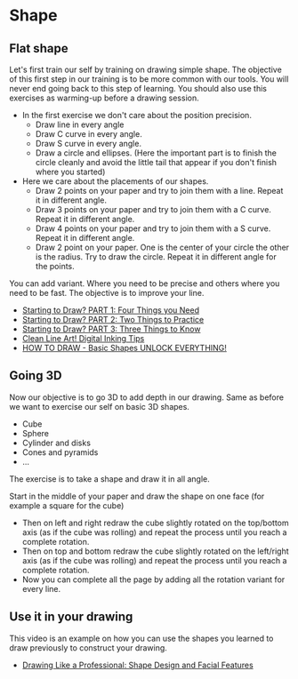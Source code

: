 # Shape

## Flat shape

Let's first train our self by training on drawing simple shape.
The objective of this first step in our training is to be more common with our tools.
You will never end going back to this step of learning. You should also use this exercises as warming-up before a drawing session.

 - In the first exercise we don't care about the position precision.
   - Draw line in every angle
   - Draw C curve in every angle.
   - Draw S curve in every angle.
   - Draw a circle and ellipses. (Here the important part is to finish the circle cleanly and avoid the little tail that appear if you don't finish where you started)
 - Here we care about the placements of our shapes.
   - Draw 2 points on your paper and try to join them with a line. Repeat it in different angle.
   - Draw 3 points on your paper and try to join them with a C curve. Repeat it in different angle.
   - Draw 4 points on your paper and try to join them with a S curve. Repeat it in different angle.
   - Draw 2 point on your paper. One is the center of your circle the other is the radius. Try to draw the circle. Repeat it in different angle for the points.

You can add variant. Where you need to be precise and others where you need to be fast.
The objective is to improve your line.

 - [Starting to Draw? PART 1: Four Things you Need](https://www.youtube.com/watch?v=Nc6eOCPod-k)
 - [Starting to Draw? PART 2: Two Things to Practice](https://www.youtube.com/watch?v=YkEYB0oQyrA)
 - [Starting to Draw? PART 3: Three Things to Know](https://www.youtube.com/watch?v=kDLP0-4mZNg)
 - [Clean Line Art! Digital Inking Tips](https://www.youtube.com/watch?v=NBE-RTFkXDk)
 - [HOW TO DRAW - Basic Shapes UNLOCK EVERYTHING!](https://www.youtube.com/watch?v=gMjpAYASbC8)
 
## Going 3D

Now our objective is to go 3D to add depth in our drawing. Same as before we want to exercise our self on basic 3D shapes.

 - Cube
 - Sphere
 - Cylinder and disks
 - Cones and pyramids
 - ...
 
The exercise is to take a shape and draw it in all angle.

Start in the middle of your paper and draw the shape on one face (for example a square for the cube)
- Then on left and right redraw the cube slightly rotated on the top/bottom axis (as if the cube was rolling) and repeat the process until you reach a complete rotation.
- Then on top and bottom redraw the cube slightly rotated on the left/right axis (as if the cube was rolling) and repeat the process until you reach a complete rotation.
- Now you can complete all the page by adding all the rotation variant for every line.


## Use it in your drawing

This video is an example on how you can use the shapes you learned to draw previously to construct your drawing.

 - [Drawing Like a Professional: Shape Design and Facial Features](https://www.youtube.com/watch?v=DaY_KpFpHrk)
